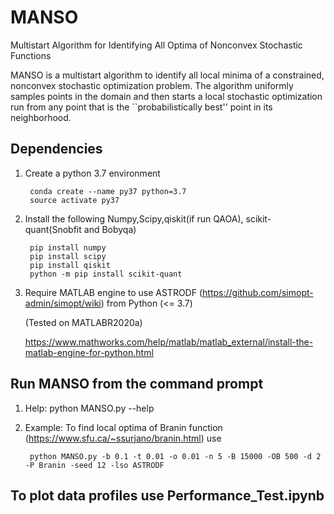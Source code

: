 # MANSO
Multistart Algorithm for Identifying All Optima of Nonconvex Stochastic Functions

MANSO is a multistart algorithm to identify all local minima
 of a constrained, nonconvex stochastic optimization problem. The algorithm
 uniformly samples points in the domain and then starts a local stochastic
 optimization run from any point that is the ``probabilistically best'' point in
 its neighborhood.
 

## Dependencies
1. Create a python 3.7 environment 

		conda create --name py37 python=3.7
		source activate py37

2. Install the following 
	Numpy,Scipy,qiskit(if run QAOA), scikit-quant(Snobfit and Bobyqa)
	
		pip install numpy
		pip install scipy
		pip install qiskit
		python -m pip install scikit-quant

3. Require MATLAB engine to use ASTRODF (https://github.com/simopt-admin/simopt/wiki) from Python (<= 3.7)

	(Tested on MATLABR2020a)
	
	https://www.mathworks.com/help/matlab/matlab_external/install-the-matlab-engine-for-python.html
		

## Run MANSO from the command prompt

1. Help: python MANSO.py --help

2. Example: To find local optima of Branin function (https://www.sfu.ca/~ssurjano/branin.html) use

		python MANSO.py -b 0.1 -t 0.01 -o 0.01 -n 5 -B 15000 -OB 500 -d 2 -P Branin -seed 12 -lso ASTRODF

## To plot data profiles use Performance_Test.ipynb



